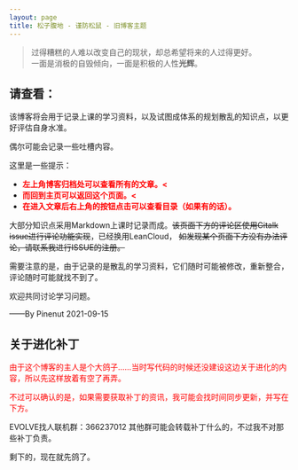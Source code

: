 ```yaml
---
layout: page
title: 松子腹地 - 谨防松鼠 - 旧博客主题
---
```


> 过得糟糕的人难以改变自己的现状，却总希望将来的人过得更好。<br>一面是消极的自毁倾向，一面是积极的人性<b>光辉</b>。​

## 请查看：

该博客将会用于记录上课的学习资料，以及试图成体系的规划散乱的知识点，以更好评估自身水准。

偶尔可能会记录一些吐槽内容。

这里是一些提示：

+ **<font color="red"> 左上角博客归档处可以查看所有的文章。<</font>**
+ **<font color="red"> 而回到主页可以返回这个页面。<</font>**
+ **<font color="red"> 在进入文章后右上角的按钮点击可以查看目录（如果有的话）。</font>**

大部分知识点采用Markdown上课时记录而成。~~该页面下方的评论区使用Gitalk issue进行评论功能实现~~，已经换用LeanCloud， ~~如发现某个页面下方没有办法评论，请联系我进行ISSUE的注册。~~

需要注意的是，由于记录的是散乱的学习资料，它们随时可能被修改，重新整合，评论随时可能就找不到了。

欢迎共同讨论学习问题。

——By Pinenut 2021-09-15
## 关于进化补丁
<font color="red">由于这个博客的主人是个大鸽子……当时写代码的时候还没建设这边关于进化的内容，所以先这样放着有空了再弄。</font>


<font color="red">不过可以确认的是，如果需要获取补丁的资讯，我可能会找时间同步更新，并写在下方。</font>

 EVOLVE找人联机群：366237012 其他群可能会转载补丁什么的，不过我不对那些补丁负责。

 剩下的，现在就先鸽了。

